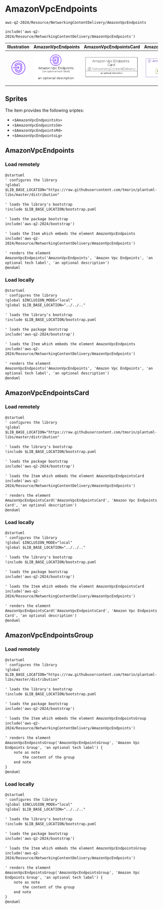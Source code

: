 # AmazonVpcEndpoints


```text
aws-q2-2024/Resource/NetworkingContentDelivery/AmazonVpcEndpoints
```

```text
include('aws-q2-2024/Resource/NetworkingContentDelivery/AmazonVpcEndpoints')
```



| Illustration | AmazonVpcEndpoints | AmazonVpcEndpointsCard | AmazonVpcEndpointsGroup |
| :---: | :---: | :---: | :---: |
| ![illustration for Illustration](../../../aws-q2-2024/Resource/NetworkingContentDelivery/AmazonVpcEndpoints.png) | ![illustration for AmazonVpcEndpoints](../../../aws-q2-2024/Resource/NetworkingContentDelivery/AmazonVpcEndpoints.Local.png) | ![illustration for AmazonVpcEndpointsCard](../../../aws-q2-2024/Resource/NetworkingContentDelivery/AmazonVpcEndpointsCard.Local.png) | ![illustration for AmazonVpcEndpointsGroup](../../../aws-q2-2024/Resource/NetworkingContentDelivery/AmazonVpcEndpointsGroup.Local.png) |



## Sprites
The item provides the following sriptes:

- `<$AmazonVpcEndpointsXs>`
- `<$AmazonVpcEndpointsSm>`
- `<$AmazonVpcEndpointsMd>`
- `<$AmazonVpcEndpointsLg>`





## AmazonVpcEndpoints

### Load remotely
```plantuml
@startuml
' configures the library
!global $LIB_BASE_LOCATION="https://raw.githubusercontent.com/tmorin/plantuml-libs/master/distribution"

' loads the library's bootstrap
!include $LIB_BASE_LOCATION/bootstrap.puml

' loads the package bootstrap
include('aws-q2-2024/bootstrap')

' loads the Item which embeds the element AmazonVpcEndpoints
include('aws-q2-2024/Resource/NetworkingContentDelivery/AmazonVpcEndpoints')

' renders the element
AmazonVpcEndpoints('AmazonVpcEndpoints', 'Amazon Vpc Endpoints', 'an optional tech label', 'an optional description')
@enduml
```

### Load locally
```plantuml
@startuml
' configures the library
!global $INCLUSION_MODE="local"
!global $LIB_BASE_LOCATION="../../.."

' loads the library's bootstrap
!include $LIB_BASE_LOCATION/bootstrap.puml

' loads the package bootstrap
include('aws-q2-2024/bootstrap')

' loads the Item which embeds the element AmazonVpcEndpoints
include('aws-q2-2024/Resource/NetworkingContentDelivery/AmazonVpcEndpoints')

' renders the element
AmazonVpcEndpoints('AmazonVpcEndpoints', 'Amazon Vpc Endpoints', 'an optional tech label', 'an optional description')
@enduml
```

## AmazonVpcEndpointsCard

### Load remotely
```plantuml
@startuml
' configures the library
!global $LIB_BASE_LOCATION="https://raw.githubusercontent.com/tmorin/plantuml-libs/master/distribution"

' loads the library's bootstrap
!include $LIB_BASE_LOCATION/bootstrap.puml

' loads the package bootstrap
include('aws-q2-2024/bootstrap')

' loads the Item which embeds the element AmazonVpcEndpointsCard
include('aws-q2-2024/Resource/NetworkingContentDelivery/AmazonVpcEndpoints')

' renders the element
AmazonVpcEndpointsCard('AmazonVpcEndpointsCard', 'Amazon Vpc Endpoints Card', 'an optional description')
@enduml
```

### Load locally
```plantuml
@startuml
' configures the library
!global $INCLUSION_MODE="local"
!global $LIB_BASE_LOCATION="../../.."

' loads the library's bootstrap
!include $LIB_BASE_LOCATION/bootstrap.puml

' loads the package bootstrap
include('aws-q2-2024/bootstrap')

' loads the Item which embeds the element AmazonVpcEndpointsCard
include('aws-q2-2024/Resource/NetworkingContentDelivery/AmazonVpcEndpoints')

' renders the element
AmazonVpcEndpointsCard('AmazonVpcEndpointsCard', 'Amazon Vpc Endpoints Card', 'an optional description')
@enduml
```

## AmazonVpcEndpointsGroup

### Load remotely
```plantuml
@startuml
' configures the library
!global $LIB_BASE_LOCATION="https://raw.githubusercontent.com/tmorin/plantuml-libs/master/distribution"

' loads the library's bootstrap
!include $LIB_BASE_LOCATION/bootstrap.puml

' loads the package bootstrap
include('aws-q2-2024/bootstrap')

' loads the Item which embeds the element AmazonVpcEndpointsGroup
include('aws-q2-2024/Resource/NetworkingContentDelivery/AmazonVpcEndpoints')

' renders the element
AmazonVpcEndpointsGroup('AmazonVpcEndpointsGroup', 'Amazon Vpc Endpoints Group', 'an optional tech label') {
    note as note
        the content of the group
    end note
}
@enduml
```

### Load locally
```plantuml
@startuml
' configures the library
!global $INCLUSION_MODE="local"
!global $LIB_BASE_LOCATION="../../.."

' loads the library's bootstrap
!include $LIB_BASE_LOCATION/bootstrap.puml

' loads the package bootstrap
include('aws-q2-2024/bootstrap')

' loads the Item which embeds the element AmazonVpcEndpointsGroup
include('aws-q2-2024/Resource/NetworkingContentDelivery/AmazonVpcEndpoints')

' renders the element
AmazonVpcEndpointsGroup('AmazonVpcEndpointsGroup', 'Amazon Vpc Endpoints Group', 'an optional tech label') {
    note as note
        the content of the group
    end note
}
@enduml
```

